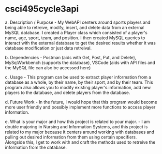 # csci495cycle3api

a. Description / Purpose - My WebAPI centers around sports players and being able to retreive, modify, insert, and delete data from an external MySQL database. I created a Player class which consisted of a player's name, age, sport, team, and position. I then created MySQL queries to interact with the external database to get the desired results whether it was database modification or just data retreival.

b. Dependencies - Postman (aids with Get, Post, Put, and Delete), MySqlWorkbench (supports the database), VSCode (aids with API files and the MySQL file can also be accessed here)

c. Usage - This program can be used to extract player information from a database as a whole, by their name, by their sport, and by their team. This program also allows you to modify existing player's information, add new players to the database, and delete players from the database.

d. Future Work - In the future, I would hope that this program would become more user friendly and possibly implement more functions to access player information.

e. What is your major and how this project is related to your major. - I am double majoring in Nursing and Information Systems, and this project is related to my major because it centers around working with databases and pulling out desired information from them using certain specifiers. Alongside this, I get to work with and craft the methods used to retreive the information from the database.
